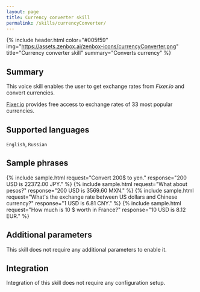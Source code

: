 ```yaml
---
layout: page
title: Currency converter skill
permalink: /skills/currencyConverter/
---
```


{% include header.html color="#005f59" img="https://assets.zenbox.ai/zenbox-icons/currencyConverter.png" title="Currency converter skill" summary="Converts currency" %}

## Summary
This voice skill enables the user to get exchange rates from _Fixer.io_ and convert currencies. 

[Fixer.io](http://fixer.io/) provides free access to exchange rates of 33 most popular currencies.

## Supported languages
`English`, `Russian`

## Sample phrases
{% include sample.html request="Convert 200$ to yen." response="200 USD is 22372.00 JPY." %}
{% include sample.html request="What about pesos?" response="200 USD is 3569.60 MXN." %}
{% include sample.html request="What's the exchange rate between US dollars and Chinese currency?" response="1 USD is 6.81 CNY." %}
{% include sample.html request="How much is 10 $ worth in France?" response="10 USD is 8.12 EUR." %}

## Additional parameters
This skill does not require any additional parameters to enable it.

## Integration
Integration of this skill does not require any configuration setup.

